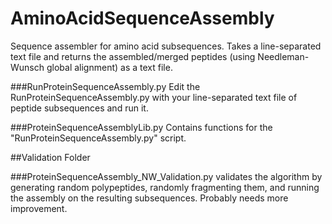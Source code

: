 # AminoAcidSequenceAssembly
Sequence assembler for amino acid subsequences. Takes a line-separated text file and returns the assembled/merged peptides (using Needleman-Wunsch global alignment) as a text file.


###RunProteinSequenceAssembly.py
Edit the RunProteinSequenceAssembly.py with your line-separated text file of peptide subsequences and run it.

###ProteinSequenceAssemblyLib.py 
Contains functions for the "RunProteinSequenceAssembly.py" script.



##Validation Folder

###ProteinSequenceAssembly_NW_Validation.py
validates the algorithm by generating random polypeptides, randomly fragmenting them, and running the assembly on the resulting subsequences. Probably needs more improvement.
